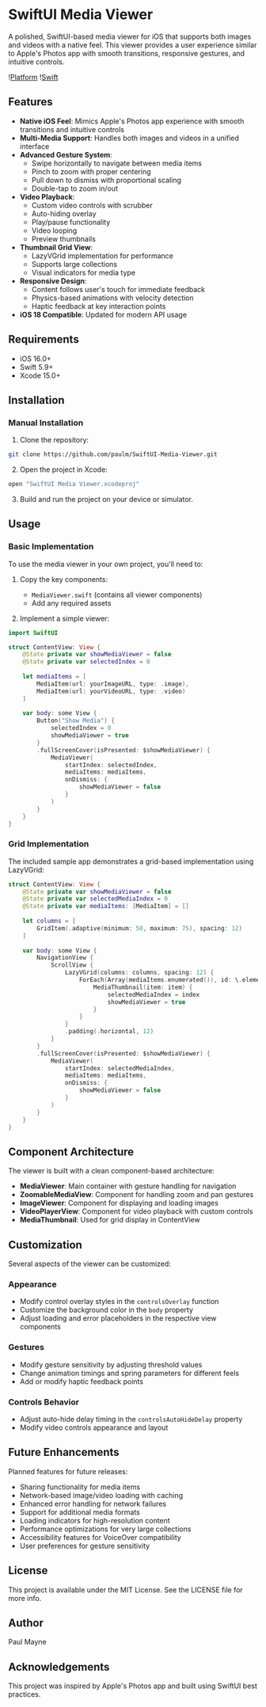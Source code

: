# SwiftUI Media Viewer

A polished, SwiftUI-based media viewer for iOS that supports both images and videos with a native feel.
This viewer provides a user experience similar to Apple's Photos app with smooth transitions, responsive
gestures, and intuitive controls.

\![Platform](https://img.shields.io/badge/Platform-iOS%2016.0+-blue.svg)
\![Swift](https://img.shields.io/badge/Swift-5.9+-orange.svg)

## Features

- **Native iOS Feel**: Mimics Apple's Photos app experience with smooth transitions and intuitive controls
- **Multi-Media Support**: Handles both images and videos in a unified interface
- **Advanced Gesture System**:
  - Swipe horizontally to navigate between media items
  - Pinch to zoom with proper centering
  - Pull down to dismiss with proportional scaling
  - Double-tap to zoom in/out
- **Video Playback**:
  - Custom video controls with scrubber
  - Auto-hiding overlay
  - Play/pause functionality
  - Video looping
  - Preview thumbnails
- **Thumbnail Grid View**:
  - LazyVGrid implementation for performance
  - Supports large collections
  - Visual indicators for media type
- **Responsive Design**:
  - Content follows user's touch for immediate feedback
  - Physics-based animations with velocity detection
  - Haptic feedback at key interaction points
- **iOS 18 Compatible**: Updated for modern API usage

## Requirements

- iOS 16.0+
- Swift 5.9+
- Xcode 15.0+

## Installation

### Manual Installation

1. Clone the repository:
```bash
git clone https://github.com/paulm/SwiftUI-Media-Viewer.git
```

2. Open the project in Xcode:
```bash
open "SwiftUI Media Viewer.xcodeproj"
```

3. Build and run the project on your device or simulator.

## Usage

### Basic Implementation

To use the media viewer in your own project, you'll need to:

1. Copy the key components:
   - `MediaViewer.swift` (contains all viewer components)
   - Add any required assets

2. Implement a simple viewer:

```swift
import SwiftUI

struct ContentView: View {
    @State private var showMediaViewer = false
    @State private var selectedIndex = 0
    
    let mediaItems = [
        MediaItem(url: yourImageURL, type: .image),
        MediaItem(url: yourVideoURL, type: .video)
    ]
    
    var body: some View {
        Button("Show Media") {
            selectedIndex = 0
            showMediaViewer = true
        }
        .fullScreenCover(isPresented: $showMediaViewer) {
            MediaViewer(
                startIndex: selectedIndex,
                mediaItems: mediaItems,
                onDismiss: {
                    showMediaViewer = false
                }
            )
        }
    }
}
```

### Grid Implementation

The included sample app demonstrates a grid-based implementation using LazyVGrid:

```swift
struct ContentView: View {
    @State private var showMediaViewer = false
    @State private var selectedMediaIndex = 0
    @State private var mediaItems: [MediaItem] = []
    
    let columns = [
        GridItem(.adaptive(minimum: 50, maximum: 75), spacing: 12)
    ]
    
    var body: some View {
        NavigationView {
            ScrollView {
                LazyVGrid(columns: columns, spacing: 12) {
                    ForEach(Array(mediaItems.enumerated()), id: \.element.id) { index, item in
                        MediaThumbnail(item: item) {
                            selectedMediaIndex = index
                            showMediaViewer = true
                        }
                    }
                }
                .padding(.horizontal, 12)
            }
        }
        .fullScreenCover(isPresented: $showMediaViewer) {
            MediaViewer(
                startIndex: selectedMediaIndex,
                mediaItems: mediaItems,
                onDismiss: {
                    showMediaViewer = false
                }
            )
        }
    }
}
```

## Component Architecture

The viewer is built with a clean component-based architecture:

- **MediaViewer**: Main container with gesture handling for navigation
- **ZoomableMediaView**: Component for handling zoom and pan gestures
- **ImageViewer**: Component for displaying and loading images
- **VideoPlayerView**: Component for video playback with custom controls
- **MediaThumbnail**: Used for grid display in ContentView

## Customization

Several aspects of the viewer can be customized:

### Appearance
- Modify control overlay styles in the `controlsOverlay` function
- Customize the background color in the `body` property
- Adjust loading and error placeholders in the respective view components

### Gestures
- Modify gesture sensitivity by adjusting threshold values
- Change animation timings and spring parameters for different feels
- Add or modify haptic feedback points

### Controls Behavior
- Adjust auto-hide delay timing in the `controlsAutoHideDelay` property
- Modify video controls appearance and layout

## Future Enhancements

Planned features for future releases:

- Sharing functionality for media items
- Network-based image/video loading with caching
- Enhanced error handling for network failures
- Support for additional media formats
- Loading indicators for high-resolution content
- Performance optimizations for very large collections
- Accessibility features for VoiceOver compatibility
- User preferences for gesture sensitivity

## License

This project is available under the MIT License. See the LICENSE file for more info.

## Author

Paul Mayne

## Acknowledgements

This project was inspired by Apple's Photos app and built using SwiftUI best practices.
